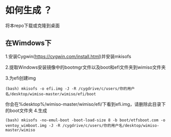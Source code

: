 # 如何生成 ？
将本repo下载或克隆到桌面
## 在Wimdows下
1.安装Cygwin(https://cygwin.com/install.html)并安装mkisofs

2.提取Windows安装镜像中的bootmgr文件以及boot和efi文件夹到wimiso文件夹

3.为efi创建img 
```
(bash) mkisofs -o efi.img -J -R /cygdrive/c/users/你的用户名/desktop/wimiso-master/wimiso/efi/boot
```
你会在%desktop%/wimiso-master/wimiso/efi/下看到efi.img，请删除此目录下的boot文件夹
4.生成
```
(bash) mkisofs -no-emul-boot -boot-load-size 8 -b boot/etfsboot.com -o ventoy_wimboot.img -J -R /cygdrive/c/users/你的用户名/desktop/wimiso-master/wimiso
```
